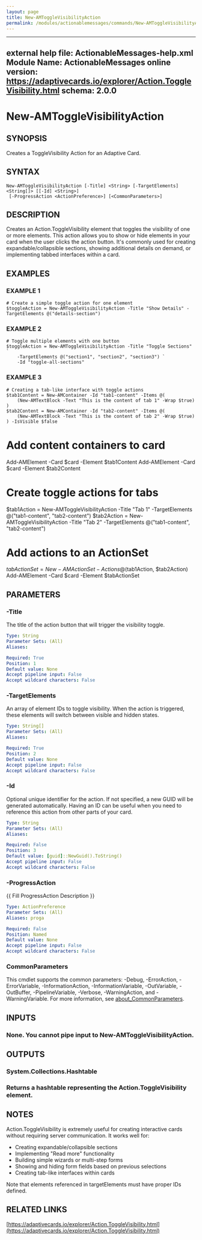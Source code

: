 ```yaml
---
layout: page
title: New-AMToggleVisibilityAction
permalink: /modules/actionablemessages/commands/New-AMToggleVisibilityAction/
---
```


---
external help file: ActionableMessages-help.xml
Module Name: ActionableMessages
online version: https://adaptivecards.io/explorer/Action.ToggleVisibility.html
schema: 2.0.0
---

# New-AMToggleVisibilityAction

## SYNOPSIS
Creates a ToggleVisibility Action for an Adaptive Card.

## SYNTAX

```
New-AMToggleVisibilityAction [-Title] <String> [-TargetElements] <String[]> [[-Id] <String>]
 [-ProgressAction <ActionPreference>] [<CommonParameters>]
```

## DESCRIPTION
Creates an Action.ToggleVisibility element that toggles the visibility of one or more elements.
This action allows you to show or hide elements in your card when the user clicks the action button.
It's commonly used for creating expandable/collapsible sections, showing additional details on demand,
or implementing tabbed interfaces within a card.

## EXAMPLES

### EXAMPLE 1
```
# Create a simple toggle action for one element
$toggleAction = New-AMToggleVisibilityAction -Title "Show Details" -TargetElements @("details-section")
```

### EXAMPLE 2
```
# Toggle multiple elements with one button
$toggleAction = New-AMToggleVisibilityAction -Title "Toggle Sections" `
    -TargetElements @("section1", "section2", "section3") `
    -Id "toggle-all-sections"
```

### EXAMPLE 3
```
# Creating a tab-like interface with toggle actions
$tab1Content = New-AMContainer -Id "tab1-content" -Items @(
    (New-AMTextBlock -Text "This is the content of tab 1" -Wrap $true)
)
$tab2Content = New-AMContainer -Id "tab2-content" -Items @(
    (New-AMTextBlock -Text "This is the content of tab 2" -Wrap $true)
) -IsVisible $false
```

# Add content containers to card
Add-AMElement -Card $card -Element $tab1Content
Add-AMElement -Card $card -Element $tab2Content

# Create toggle actions for tabs
$tab1Action = New-AMToggleVisibilityAction -Title "Tab 1" -TargetElements @("tab1-content", "tab2-content")
$tab2Action = New-AMToggleVisibilityAction -Title "Tab 2" -TargetElements @("tab1-content", "tab2-content")

# Add actions to an ActionSet
$tabActionSet = New-AMActionSet -Actions @($tab1Action, $tab2Action)
Add-AMElement -Card $card -Element $tabActionSet

## PARAMETERS

### -Title
The title of the action button that will trigger the visibility toggle.

```yaml
Type: String
Parameter Sets: (All)
Aliases:

Required: True
Position: 1
Default value: None
Accept pipeline input: False
Accept wildcard characters: False
```

### -TargetElements
An array of element IDs to toggle visibility.
When the action is triggered,
these elements will switch between visible and hidden states.

```yaml
Type: String[]
Parameter Sets: (All)
Aliases:

Required: True
Position: 2
Default value: None
Accept pipeline input: False
Accept wildcard characters: False
```

### -Id
Optional unique identifier for the action.
If not specified, a new GUID will be
generated automatically.
Having an ID can be useful when you need to reference
this action from other parts of your card.

```yaml
Type: String
Parameter Sets: (All)
Aliases:

Required: False
Position: 3
Default value: [guid]::NewGuid().ToString()
Accept pipeline input: False
Accept wildcard characters: False
```

### -ProgressAction
{{ Fill ProgressAction Description }}

```yaml
Type: ActionPreference
Parameter Sets: (All)
Aliases: proga

Required: False
Position: Named
Default value: None
Accept pipeline input: False
Accept wildcard characters: False
```

### CommonParameters
This cmdlet supports the common parameters: -Debug, -ErrorAction, -ErrorVariable, -InformationAction, -InformationVariable, -OutVariable, -OutBuffer, -PipelineVariable, -Verbose, -WarningAction, and -WarningVariable. For more information, see [about_CommonParameters](http://go.microsoft.com/fwlink/?LinkID=113216).

## INPUTS

### None. You cannot pipe input to New-AMToggleVisibilityAction.
## OUTPUTS

### System.Collections.Hashtable
### Returns a hashtable representing the Action.ToggleVisibility element.
## NOTES
Action.ToggleVisibility is extremely useful for creating interactive cards without requiring
server communication.
It works well for:

- Creating expandable/collapsible sections
- Implementing "Read more" functionality
- Building simple wizards or multi-step forms
- Showing and hiding form fields based on previous selections
- Creating tab-like interfaces within cards

Note that elements referenced in targetElements must have proper IDs defined.

## RELATED LINKS

[https://adaptivecards.io/explorer/Action.ToggleVisibility.html](https://adaptivecards.io/explorer/Action.ToggleVisibility.html)


